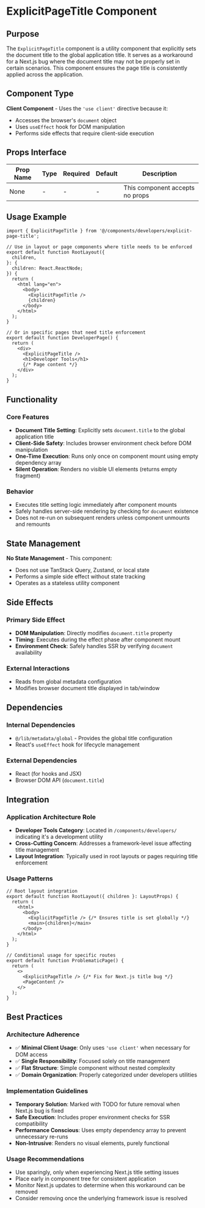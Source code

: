 # ExplicitPageTitle Component

## Purpose

The `ExplicitPageTitle` component is a utility component that explicitly sets the document title to the global application title. It serves as a workaround for a Next.js bug where the document title may not be properly set in certain scenarios. This component ensures the page title is consistently applied across the application.

## Component Type

**Client Component** - Uses the `'use client'` directive because it:
- Accesses the browser's `document` object
- Uses `useEffect` hook for DOM manipulation
- Performs side effects that require client-side execution

## Props Interface

| Prop Name | Type | Required | Default | Description |
|-----------|------|----------|---------|-------------|
| None | - | - | - | This component accepts no props |

## Usage Example

```tsx
import { ExplicitPageTitle } from '@/components/developers/explicit-page-title';

// Use in layout or page components where title needs to be enforced
export default function RootLayout({
  children,
}: {
  children: React.ReactNode;
}) {
  return (
    <html lang="en">
      <body>
        <ExplicitPageTitle />
        {children}
      </body>
    </html>
  );
}

// Or in specific pages that need title enforcement
export default function DeveloperPage() {
  return (
    <div>
      <ExplicitPageTitle />
      <h1>Developer Tools</h1>
      {/* Page content */}
    </div>
  );
}
```

## Functionality

### Core Features
- **Document Title Setting**: Explicitly sets `document.title` to the global application title
- **Client-Side Safety**: Includes browser environment check before DOM manipulation
- **One-Time Execution**: Runs only once on component mount using empty dependency array
- **Silent Operation**: Renders no visible UI elements (returns empty fragment)

### Behavior
- Executes title setting logic immediately after component mounts
- Safely handles server-side rendering by checking for `document` existence
- Does not re-run on subsequent renders unless component unmounts and remounts

## State Management

**No State Management** - This component:
- Does not use TanStack Query, Zustand, or local state
- Performs a simple side effect without state tracking
- Operates as a stateless utility component

## Side Effects

### Primary Side Effect
- **DOM Manipulation**: Directly modifies `document.title` property
- **Timing**: Executes during the effect phase after component mount
- **Environment Check**: Safely handles SSR by verifying `document` availability

### External Interactions
- Reads from global metadata configuration
- Modifies browser document title displayed in tab/window

## Dependencies

### Internal Dependencies
- `@/lib/metadata/global` - Provides the global title configuration
- React's `useEffect` hook for lifecycle management

### External Dependencies
- React (for hooks and JSX)
- Browser DOM API (`document.title`)

## Integration

### Application Architecture Role
- **Developer Tools Category**: Located in `/components/developers/` indicating it's a development utility
- **Cross-Cutting Concern**: Addresses a framework-level issue affecting title management
- **Layout Integration**: Typically used in root layouts or pages requiring title enforcement

### Usage Patterns
```tsx
// Root layout integration
export default function RootLayout({ children }: LayoutProps) {
  return (
    <html>
      <body>
        <ExplicitPageTitle /> {/* Ensures title is set globally */}
        <main>{children}</main>
      </body>
    </html>
  );
}

// Conditional usage for specific routes
export default function ProblematicPage() {
  return (
    <>
      <ExplicitPageTitle /> {/* Fix for Next.js title bug */}
      <PageContent />
    </>
  );
}
```

## Best Practices

### Architecture Adherence
- ✅ **Minimal Client Usage**: Only uses `'use client'` when necessary for DOM access
- ✅ **Single Responsibility**: Focused solely on title management
- ✅ **Flat Structure**: Simple component without nested complexity
- ✅ **Domain Organization**: Properly categorized under developers utilities

### Implementation Guidelines
- **Temporary Solution**: Marked with TODO for future removal when Next.js bug is fixed
- **Safe Execution**: Includes proper environment checks for SSR compatibility
- **Performance Conscious**: Uses empty dependency array to prevent unnecessary re-runs
- **Non-Intrusive**: Renders no visual elements, purely functional

### Usage Recommendations
- Use sparingly, only when experiencing Next.js title setting issues
- Place early in component tree for consistent application
- Monitor Next.js updates to determine when this workaround can be removed
- Consider removing once the underlying framework issue is resolved